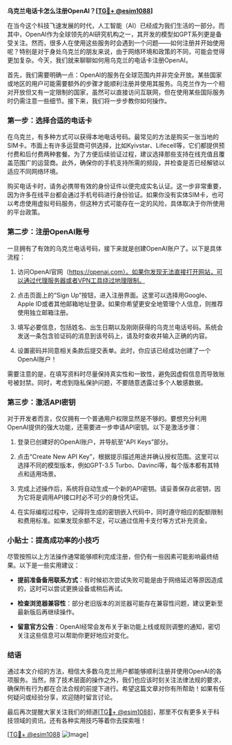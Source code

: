 **乌克兰电话卡怎么注册OpenAI？[[TG💪+ @esim1088](https://t.me/s/esim1088)]**

在当今这个科技飞速发展的时代，人工智能（AI）已经成为我们生活的一部分。而其中，OpenAI作为全球领先的AI研究机构之一，其开发的模型如GPT系列更是备受关注。然而，很多人在使用这些服务时会遇到一个问题——如何注册并开始使用呢？特别是对于身处乌克兰的朋友来说，由于网络环境和政策的不同，可能会觉得更加复杂。今天，我们就来聊聊如何用乌克兰的电话卡注册OpenAI。

首先，我们需要明确一点：OpenAI的服务在全球范围内并非完全开放。某些国家或地区的用户可能需要额外的步骤才能顺利注册并使用其服务。乌克兰作为一个相对开放但又有一定限制的国家，虽然可以直接访问互联网，但在使用某些国际服务时仍需注意一些细节。接下来，我们将一步步教你如何操作。

### 第一步：选择合适的电话卡

在乌克兰，有多种方式可以获得本地电话号码。最常见的方法是购买一张当地的SIM卡。市面上有许多运营商可供选择，比如Kyivstar、Lifecell等，它们都提供预付费和后付费两种套餐。为了方便后续验证过程，建议选择那些支持在线充值且覆盖范围广的运营商。此外，确保你的手机支持所需的频段，并检查是否已经解锁以适应不同网络环境。

购买电话卡时，请务必携带有效的身份证件以便完成实名认证。这一步非常重要，因为许多在线平台都会通过手机号码进行身份验证。如果你没有实体SIM卡，也可以考虑使用虚拟号码服务，但这种方式可能存在一定的风险，具体取决于你所使用的平台政策。

### 第二步：注册OpenAI账号

一旦拥有了有效的乌克兰电话号码，接下来就是创建OpenAI账户了。以下是具体流程：

1. 访问OpenAI官网（https://openai.com）。如果你发现无法直接打开网站，可以通过代理服务器或者VPN工具绕过地理限制。
   
2. 点击页面上的“Sign Up”按钮，进入注册界面。这里可以选择用Google、Apple ID或者其他邮箱地址登录。如果你希望更安全地管理个人信息，则推荐使用独立邮箱注册。

3. 填写必要信息，包括姓名、出生日期以及刚刚获得的乌克兰电话号码。系统会发送一条包含验证码的消息到该号码上，请及时查收并输入正确的内容。

4. 设置密码并同意相关条款后提交表单。此时，你应该已经成功创建了一个OpenAI账户！

需要注意的是，在填写资料时尽量保持真实性和一致性，避免因虚假信息而导致账号被封禁。同时，考虑到隐私保护问题，不要随意透露过多个人敏感数据。

### 第三步：激活API密钥

对于开发者而言，仅仅拥有一个普通用户权限显然是不够的。要想充分利用OpenAI提供的强大功能，还需要进一步申请API密钥。以下是激活步骤：

1. 登录已创建好的OpenAI账户，并导航至“API Keys”部分。
   
2. 点击“Create New API Key”，根据提示描述用途并确认授权范围。这里可以选择不同的模型版本，例如GPT-3.5 Turbo、Davinci等，每个版本都有其特点和适用场景。

3. 完成上述操作后，系统将自动生成一个新的API密钥。请妥善保存此密钥，因为它将是调用API接口时必不可少的身份凭证。

4. 在实际编程过程中，记得将生成的密钥嵌入代码中，同时遵守相应的配额限制和费用标准。如果发现余额不足，可以通过信用卡支付等方式补充资金。

### 小贴士：提高成功率的小技巧

尽管按照以上方法操作通常能够顺利完成注册，但仍有一些因素可能影响最终结果。以下是一些实用建议：

- **提前准备备用联系方式**：有时候初次尝试失败可能是由于网络延迟等原因造成的，这时可以尝试更换设备或稍后再试。
  
- **检查浏览器兼容性**：部分老旧版本的浏览器可能存在兼容性问题，建议更新至最新版后再继续操作。
  
- **留意官方公告**：OpenAI经常会发布关于新功能上线或规则调整的通知，密切关注这些信息可以帮助你更好地应对变化。

### 结语

通过本文介绍的方法，相信大多数乌克兰用户都能够顺利注册并使用OpenAI的各项服务。当然，除了技术层面的操作之外，我们也应该时刻关注法律法规的要求，确保所有行为都在合法合规的前提下进行。希望这篇文章对你有所帮助！如果有任何疑问或经验分享，欢迎随时留言讨论。

最后再次提醒大家关注我们的频道[[TG💪+ @esim1088](https://t.me/s/esim1088)]，那里不仅有更多关于科技领域的资讯，还有各种实用技巧等着你去探索哦！

[[TG💪+ @esim1088](https://t.me/s/esim1088) ![Image](https://i.postimg.cc/4NQfJmqS/Snipaste-2025-05-13-00-14-12.png)]